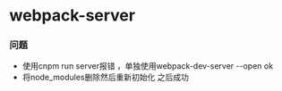 # webpack-server

### 问题
- 使用cnpm run server报错 ，单独使用webpack-dev-server --open ok
- 将node_modules删除然后重新初始化 之后成功